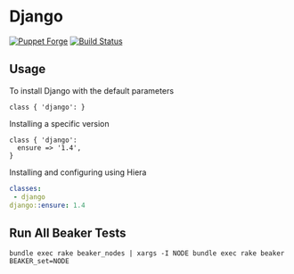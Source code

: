 # Django

[![Puppet Forge](http://img.shields.io/puppetforge/v/jbussdieker/django.svg)](https://forge.puppetlabs.com/jbussdieker/django)
[![Build Status](https://travis-ci.org/jbussdieker/puppet-django.svg?branch=master)](https://travis-ci.org/jbussdieker/puppet-django)

## Usage

To install Django with the default parameters

```puppet
class { 'django': }
```

Installing a specific version

```puppet
class { 'django':
  ensure => '1.4',
}
```

Installing and configuring using Hiera

```yaml
classes:
 - django
django::ensure: 1.4
```

## Run All Beaker Tests

    bundle exec rake beaker_nodes | xargs -I NODE bundle exec rake beaker BEAKER_set=NODE
